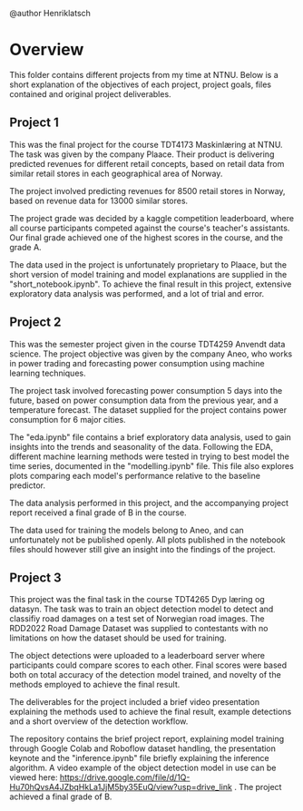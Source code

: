 @author Henriklatsch
# Overview

This folder contains different projects from my time at NTNU. Below is a short explanation of the objectives of each project, project goals, files contained and original project deliverables.

## Project 1

This was the final project for the course TDT4173 Maskinlæring at NTNU. The task was given by the company Plaace. Their product is delivering predicted revenues for different retail concepts, based on retail data from similar retail stores in each geographical area of Norway.

The project involved predicting revenues for 8500 retail stores in Norway, based on revenue data for 13000 similar stores. 

The project grade was decided by a kaggle competition leaderboard, where all course participants competed against the course's teacher's assistants. Our final grade achieved one of the highest scores in the course, and the grade A.

The data used in the project is unfortunately proprietary to Plaace, but the short version of model training and model explanations are supplied in the "short_notebook.ipynb". To achieve the final result in this project, extensive exploratory data analysis was performed, and a lot of trial and error.

## Project 2

This was the semester project given in the course TDT4259 Anvendt data science. The project objective was given by the company Aneo, who works in power trading and forecasting power consumption using machine learning techniques.

The project task involved forecasting power consumption 5 days into the future, based on power consumption data from the previous year, and a temperature forecast. The dataset supplied for the project contains power consumption for 6 major cities. 

The "eda.ipynb" file contains a brief exploratory data analysis, used to gain insights into the trends and seasonality of the data. Following the EDA, different machine learning methods were tested in trying to best model the time series, documented in the "modelling.ipynb" file. This file also explores plots comparing each model's performance relative to the baseline predictor.

The data analysis performed in this project, and the accompanying project report received a final grade of B in the course.

The data used for training the models belong to Aneo, and can unfortunately not be published openly. All plots published in the notebook files should however still give an insight into the findings of the project.

## Project 3

This project was the final task in the course TDT4265 Dyp læring og datasyn. The task was to train an object detection model to detect and classifiy road damages on a test set of Norwegian road images. The RDD2022 Road Damage Dataset was supplied to contestants with no limitations on how the dataset should be used for training.

The object detections were uploaded to a leaderboard server where participants could compare scores to each other. Final scores were based both on total accuracy of the detection model trained, and novelty of the methods employed to achieve the final result.

The deliverables for the project included a brief video presentation explaining the methods used to achieve the final result, example detections and a short overview of the detection workflow.

The repository contains the brief project report, explaining model training through Google Colab and Roboflow dataset handling, the presentation keynote and the "inference.ipynb" file briefly explaining the inference algorithm. A video example of the object detection model in use can be viewed here: https://drive.google.com/file/d/1Q-Hu70hQvsA4JZbqHkLa1JjM5by35EuQ/view?usp=drive_link . The project achieved a final grade of B.

